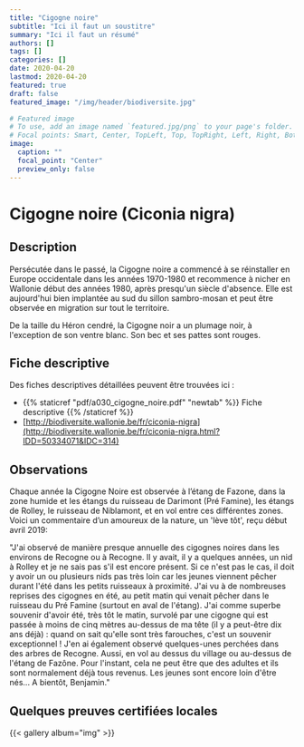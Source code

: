 ```yaml
---
title: "Cigogne noire"
subtitle: "Ici il faut un soustitre"
summary: "Ici il faut un résumé"
authors: []
tags: []
categories: []
date: 2020-04-20
lastmod: 2020-04-20
featured: true
draft: false
featured_image: "/img/header/biodiversite.jpg"

# Featured image
# To use, add an image named `featured.jpg/png` to your page's folder.
# Focal points: Smart, Center, TopLeft, Top, TopRight, Left, Right, BottomLeft, Bottom, BottomRight.
image:
  caption: ""
  focal_point: "Center"
  preview_only: false
---
```


# Cigogne noire (Ciconia nigra)

## Description

Persécutée dans le passé, la Cigogne noire a commencé à se réinstaller en Europe occidentale dans les années 1970-1980 et recommence à nicher en Wallonie début des années 1980, après presqu'un siècle d'absence. Elle est aujourd'hui bien implantée au sud du sillon sambro-mosan et peut être observée en migration sur tout le territoire.

De la taille du Héron cendré, la Cigogne noir a un plumage noir, à l'exception de son ventre blanc. Son bec et ses pattes sont rouges.

## Fiche descriptive

Des fiches descriptives détaillées peuvent être trouvées ici :

* {{% staticref "pdf/a030_cigogne_noire.pdf" "newtab" %}} Fiche descriptive {{% /staticref %}}
* [http://biodiversite.wallonie.be/fr/ciconia-nigra](http://biodiversite.wallonie.be/fr/ciconia-nigra.html?IDD=50334071&IDC=314)

## Observations

Chaque année la Cigogne Noire est observée à l’étang de Fazone, dans la zone humide et
les étangs du ruisseau de Darimont (Pré Famine), les étangs de Rolley, le ruisseau de Niblamont, et en vol entre ces différentes zones.
Voici un commentaire d’un amoureux de la nature, un 'lève tôt', reçu début avril 2019:

"J'ai observé de manière presque annuelle des cigognes noires dans les environs de Recogne ou à Recogne. Il y avait, il y a quelques années, un nid à Rolley et je ne sais pas s'il est encore présent. Si ce n'est pas le cas, il doit y avoir un ou plusieurs nids pas très loin car les jeunes viennent pêcher durant l'été dans les petits ruisseaux à proximité. J'ai vu à de nombreuses reprises des cigognes en été, au petit matin qui venait pêcher dans le ruisseau du Pré Famine (surtout en aval de l'étang). J'ai comme superbe souvenir d'avoir été, très tôt le matin, survolé par une cigogne qui est passée à moins de cinq mètres au-dessus de ma tête (il y a peut-être dix ans déjà) : quand on sait qu'elle sont très farouches, c'est un souvenir exceptionnel !  J'en ai également observé quelques-unes perchées dans des arbres de Recogne. Aussi, en vol au dessus du village ou au-dessus de l'étang de Fazône. Pour l'instant, cela ne peut être que des adultes et ils sont normalement déjà tous revenus. Les jeunes sont encore loin d'être nés...
A bientôt, Benjamin."

## Quelques preuves certifiées locales

{{< gallery album="img" >}}
